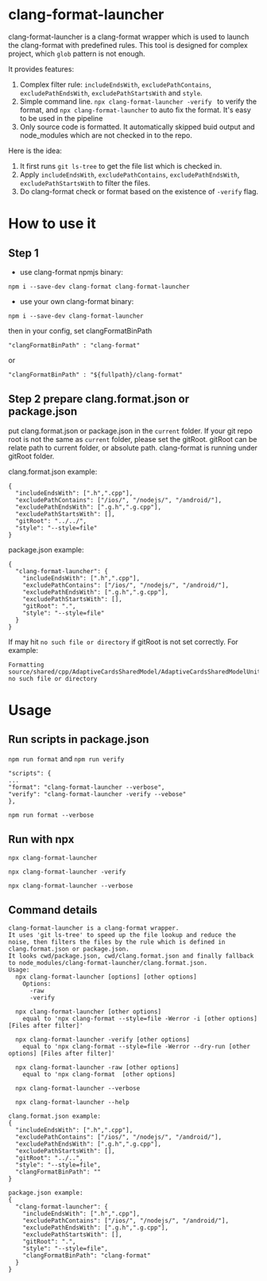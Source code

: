 # clang-format-launcher

clang-format-launcher is a clang-format wrapper which is used to launch the clang-format with predefined rules.
This tool is designed for complex project, which `glob` pattern is not enough.

It provides features:

1. Complex filter rule: `includeEndsWith`, `excludePathContains`, `excludePathEndsWith`, `excludePathStartsWith` and `style`.
2. Simple command line. `npx clang-format-launcher -verify ` to verify the format, and `npx clang-format-launcher` to auto fix the format. It's easy to be used in the pipeline
3. Only source code is formatted. It automatically skipped buid output and node_modules which are not checked in to the repo.

Here is the idea:

1. It first runs `git ls-tree` to get the file list which is checked in.
2. Apply `includeEndsWith`, `excludePathContains`, `excludePathEndsWith`, `excludePathStartsWith` to filter the files.
3. Do clang-format check or format based on the existence of `-verify` flag.

# How to use it

## Step 1

- use clang-format npmjs binary:
```
npm i --save-dev clang-format clang-format-launcher
```

- use your own clang-format binary:
```
npm i --save-dev clang-format-launcher
```
then in your config, set clangFormatBinPath
```
"clangFormatBinPath" : "clang-format"
```
or
```
"clangFormatBinPath" : "${fullpath}/clang-format"
```

## Step 2 prepare clang.format.json or package.json

put clang.format.json or package.json in the `current` folder.
If your git repo root is not the same as `current` folder, please set the gitRoot.
gitRoot can be relate path to current folder, or absolute path.
clang-format is running under gitRoot folder.

clang.format.json example:

```
{
  "includeEndsWith": [".h",".cpp"],
  "excludePathContains": ["/ios/", "/nodejs/", "/android/"],
  "excludePathEndsWith": [".g.h",".g.cpp"],
  "excludePathStartsWith": [],
  "gitRoot": "../../",
  "style": "--style=file"
}
```

package.json example:

```
{
  "clang-format-launcher": {
    "includeEndsWith": [".h",".cpp"],
    "excludePathContains": ["/ios/", "/nodejs/", "/android/"],
    "excludePathEndsWith": [".g.h",".g.cpp"],
    "excludePathStartsWith": [],
    "gitRoot": ".",
    "style": "--style=file"
  }
}
```

If may hit `no such file or directory` if gitRoot is not set correctly.
For example:
```
Formatting source/shared/cpp/AdaptiveCardsSharedModel/AdaptiveCardsSharedModelUnitTest/ParserRegistrationTest.cpp
no such file or directory
```

# Usage

## Run scripts in package.json

`npm run format` and `npm run verify`

```
"scripts": {
...
"format": "clang-format-launcher --verbose",
"verify": "clang-format-launcher -verify --vebose"
},
```

`npm run format --verbose`

## Run with npx

`npx clang-format-launcher`

`npx clang-format-launcher -verify`

`npx clang-format-launcher --verbose`

## Command details

```
clang-format-launcher is a clang-format wrapper.
It uses 'git ls-tree' to speed up the file lookup and reduce the noise, then filters the files by the rule which is defined in clang.format.json or package.json.
It looks cwd/package.json, cwd/clang.format.json and finally fallback to node_modules/clang-format-launcher/clang.format.json.
Usage:
  npx clang-format-launcher [options] [other options]
    Options:
      -raw
      -verify

  npx clang-format-launcher [other options]
    equal to 'npx clang-format --style=file -Werror -i [other options] [Files after filter]'

  npx clang-format-launcher -verify [other options]
    equal to 'npx clang-format --style=file -Werror --dry-run [other options] [Files after filter]'

  npx clang-format-launcher -raw [other options]
    equal to 'npx clang-format  [other options]

  npx clang-format-launcher --verbose

  npx clang-format-launcher --help

clang.format.json example:
{
  "includeEndsWith": [".h",".cpp"],
  "excludePathContains": ["/ios/", "/nodejs/", "/android/"],
  "excludePathEndsWith": [".g.h",".g.cpp"],
  "excludePathStartsWith": [],
  "gitRoot": "../..",
  "style": "--style=file",
  "clangFormatBinPath": ""
}

package.json example:
{
  "clang-format-launcher": {
    "includeEndsWith": [".h",".cpp"],
    "excludePathContains": ["/ios/", "/nodejs/", "/android/"],
    "excludePathEndsWith": [".g.h",".g.cpp"],
    "excludePathStartsWith": [],
    "gitRoot": ".",
    "style": "--style=file",
    "clangFormatBinPath": "clang-format"
  }
}

```
